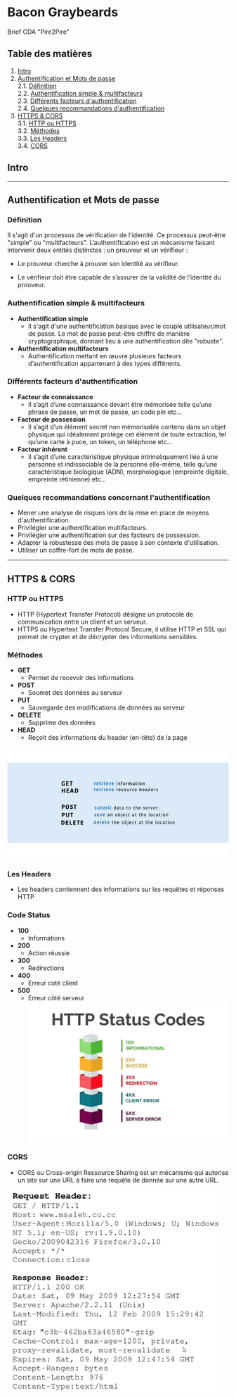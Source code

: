 # Bacon Graybeards
Brief CDA "Pire2Pire"

## Table des matières
1. [Intro](#Intro)
2. [Authentification et Mots de passe](#authentification-et-mots-de-passe)  
   2.1. [Définition](#définition)  
   2.2. [Authentification simple & multifacteurs](#authentification-simple--multifacteurs)  
   2.3. [Différents facteurs d'authentification](#différents-facteurs-dauthentification)  
   2.4. [Quelques recommandations d'authentification](#quelques-recommandations-concernant-lauthentification)
3. [HTTPS & CORS](#https--cors)  
    3.1. [HTTP ou HTTPS](#http-ou-https)  
    3.2. [Méthodes](#méthodes)  
    3.3. [Les Headers](#les-headers)  
    3.4. [CORS](#cors)
##	**Intro**
------------------------------------
##	**Authentification et Mots de passe**

###	**Définition**
Il s'agit d'un processus de vérification de l'identité. Ce processus peut-être "simple" ou "multifacteurs".
L’authentification est un mécanisme faisant intervenir deux entités distinctes : un prouveur et un vérifieur :

 - Le prouveur cherche à prouver son identité au vérifieur.

 - Le vérifieur doit être capable de s’assurer de la validité de l’identité du prouveur. 

###	**Authentification simple & multifacteurs**
- **Authentification simple**
    - Il s'agit d'une authentification basique avec le couple utilisateur/mot de passe.
    Le mot de passe peut-être chiffré de manière cryptographique, donnant lieu à une authentification dite "robuste".
- **Authentification multifacteurs**
    - Authentification mettant en œuvre plusieurs facteurs d’authentification appartenant à des types différents.

###	**Différents facteurs d'authentification**
- **Facteur de connaissance**
    - Il s’agit d’une connaissance devant être mémorisée telle qu’une phrase de passe, un mot de passe, un code pin etc...
- **Facteur de possession**
    - Il s’agit d’un élément secret non mémorisable contenu dans un objet physique qui idéalement protège cet élément de toute extraction, tel qu’une carte à puce, un token, un téléphone etc...
- **Facteur inhérent**
    - Il s’agit d’une caractéristique physique intrinsèquement liée à une personne et indissociable de la personne elle-même, telle qu’une caractéristique biologique (ADN), morphologique (empreinte digitale, empreinte rétinienne) etc...


###	**Quelques recommandations concernant l'authentification**
- Mener une analyse de risques lors de la mise en place de moyens d'authentification.
- Privilégier une authentification multifacteurs.
- Privilégier une authentification sur des facteurs de possession.
- Adapter la robustesse des mots de passe à son contexte d'utilisation.
- Utiliser un coffre-fort de mots de passe.

---------------------
##	**HTTPS & CORS**

###	**HTTP ou HTTPS**
- HTTP (Hypertext Transfer Protocol) désigne un protocole de communication entre un client et un serveur.
- HTTPS ou Hypertext Transfer Protocol Secure, il utilise HTTP et SSL qui permet de crypter et de décrypter des informations sensibles.

###	**Méthodes**
- **GET**
    - Permet de recevoir des informations
- **POST**
    - Soumet des données au serveur 
- **PUT**
    - Sauvegarde des modifications de données au serveur
- **DELETE**
    - Supprime des données
- **HEAD**
    - Reçoit des informations du header (en-tête) de la page

![Status Code](./assets/methods.png)

###	**Les Headers**
- Les headers contiennent des informations sur les requêtes et réponses HTTP

###	**Code Status**
- **100**
    - Informations
- **200**
    - Action réussie
- **300**
    - Redirections
- **400**
    - Erreur coté client
- **500**
    - Erreur côté serveur
![Status Code](./assets/statusCode.png)

###	**CORS**
- CORS ou Cross-origin Ressource Sharing est un mécanisme qui autorise un site sur une URL à faire une requête de donnée sur une autre URL.

![Status Code](./assets/CORS.png)




